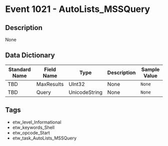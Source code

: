 # Event 1021 - AutoLists_MSSQuery

## Description
None

## Data Dictionary
|Standard Name|Field Name|Type|Description|Sample Value|
|---|---|---|---|---|
|TBD|MaxResults|UInt32|None|`None`|
|TBD|Query|UnicodeString|None|`None`|

## Tags
* etw_level_Informational
* etw_keywords_Shell
* etw_opcode_Start
* etw_task_AutoLists_MSSQuery